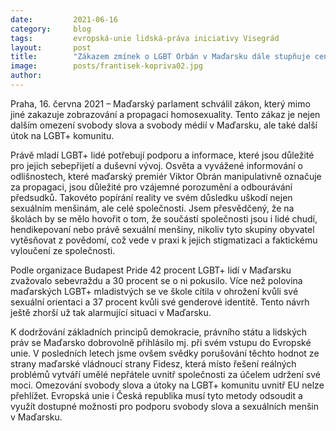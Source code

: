 ```yaml
---
date:         2021-06-16
category:     blog
tags:         evropská-unie lidská-práva iniciativy Visegrád
layout:       post
title:        "Zákazem zmínek o LGBT Orbán v Maďarsku dále stupňuje cenzuru i útoky na menšiny "
image:        posts/frantisek-kopriva02.jpg
author:       
---
```





Praha, 16. června 2021 – Maďarský parlament schválil zákon, který mimo jiné zakazuje zobrazování a propagaci homosexuality. Tento zákaz je nejen dalším omezení svobody slova a svobody médií v Maďarsku, ale také další útok na LGBT+ komunitu.


Právě mladí LGBT+ lidé potřebují podporu a informace, které jsou důležité pro jejich sebepřijetí a duševní vývoj. Osvěta a vyvážené informování o odlišnostech, které maďarský premiér Viktor Obrán manipulativně označuje za propagaci, jsou důležité pro vzájemné porozumění a odbourávání předsudků. Takovéto popírání reality ve svém důsledku uškodí nejen sexuálním menšinám, ale celé společnosti. Jsem přesvědčený, že na školách by se mělo hovořit o tom, že součástí společnosti jsou i lidé chudí, hendikepovaní nebo právě sexuální menšiny, nikoliv tyto skupiny obyvatel vytěsňovat z povědomí, což vede v praxi k jejich stigmatizaci a faktickému vyloučení ze společnosti. 

 

Podle organizace Budapest Pride 42 procent LGBT+ lidí v Maďarsku zvažovalo sebevraždu a 30 procent se o ni pokusilo. Více než polovina maďarských LGBT+ mladistvých se ve škole cítila v ohrožení kvůli své sexuální orientaci a 37 procent kvůli své genderové identitě. Tento návrh ještě zhorší už tak alarmující situaci v Maďarsku. 

 

K dodržování základních principů demokracie, právního státu a lidských práv se Maďarsko dobrovolně přihlásilo mj. při svém vstupu do Evropské unie. V posledních letech jsme ovšem svědky porušování těchto hodnot ze strany maďarské vládnoucí strany Fidesz, která místo řešení reálných problémů vytváří umělé nepřátele uvnitř společnosti za účelem udržení své moci. Omezování svobody slova a útoky na LGBT+ komunitu uvnitř EU nelze přehlížet. Evropská unie i Česká republika musí tyto metody odsoudit a využít dostupné možnosti pro podporu svobody slova a sexuálních menšin v Maďarsku. 
